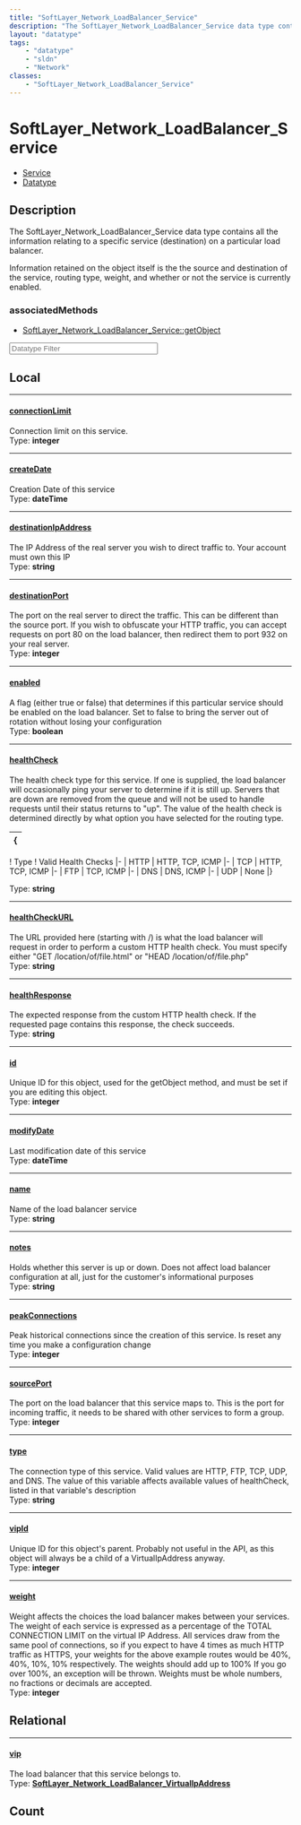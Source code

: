 ```yaml
---
title: "SoftLayer_Network_LoadBalancer_Service"
description: "The SoftLayer_Network_LoadBalancer_Service data type contains all the information relating to a specific service (destin... "
layout: "datatype"
tags:
    - "datatype"
    - "sldn"
    - "Network"
classes:
    - "SoftLayer_Network_LoadBalancer_Service"
---
```


# SoftLayer_Network_LoadBalancer_Service
<div id='service-datatype'>
    <ul id='sldn-reference-tabs'>
    <li id='service'> <a href='/reference/services/SoftLayer_Network_LoadBalancer_Service' >Service</a></li>    <li id='datatype'> <a href='/reference/datatypes/SoftLayer_Network_LoadBalancer_Service' >Datatype</a></li>
    </ul>
</div>

## Description 


The SoftLayer_Network_LoadBalancer_Service data type contains all the information relating to a specific service (destination) on a particular load balancer. 

Information retained on the object itself is the the source and destination of the service, routing type, weight, and whether or not the service is currently enabled. 


### associatedMethods

*  [SoftLayer_Network_LoadBalancer_Service::getObject](/reference/services/SoftLayer_Network_LoadBalancer_Service/getObject )





<!-- Filer BEGIN -->
<div class="view-filters">
        <div class="clearfix">
            <div class="search-input-box">
                <input placeholder="Datatype Filter" onkeyup="titleSearch(inputId='prop-input', divId='properties', elementClass='prop-row')" 
                    type="text" id="prop-input" value="" size="30" maxlength="128" class="form-text">
            </div>
        </div>
</div>
<!-- Filer END -->

<div id="properties" class="content">
<div id="localProperties" class="prop-content" >

## Local
<div class="prop-row">

-----
[connectionLimit]: #connectionlimit
#### [connectionLimit]
Connection limit on this service.  
<span class="type-label">Type: </span>**integer**  



</div>
<div class="prop-row">

-----
[createDate]: #createdate
#### [createDate]
Creation Date of this service  
<span class="type-label">Type: </span>**dateTime**  



</div>
<div class="prop-row">

-----
[destinationIpAddress]: #destinationipaddress
#### [destinationIpAddress]
The IP Address of the real server you wish to direct traffic to.  Your account must own this IP  
<span class="type-label">Type: </span>**string**  



</div>
<div class="prop-row">

-----
[destinationPort]: #destinationport
#### [destinationPort]
The port on the real server to direct the traffic.  This can be different than the source port.  If you wish to obfuscate your HTTP traffic, you can accept requests on port 80 on the load balancer, then redirect them to port 932 on your real server.  
<span class="type-label">Type: </span>**integer**  



</div>
<div class="prop-row">

-----
[enabled]: #enabled
#### [enabled]
A flag (either true or false) that determines if this particular service should be enabled on the load balancer.  Set to false to bring the server out of rotation without losing your configuration  
<span class="type-label">Type: </span>**boolean**  



</div>
<div class="prop-row">

-----
[healthCheck]: #healthcheck
#### [healthCheck]
The health check type for this service.  If one is supplied, the load balancer will occasionally ping your server to determine if it is still up.  Servers that are down are removed from the queue and will not be used to handle requests until their status returns to "up".  The value of the health check is determined directly by what option you have selected for the routing type. 

{| 
|-
! Type
! Valid Health Checks
|-
| HTTP
| HTTP, TCP, ICMP
|-
| TCP
| HTTP, TCP, ICMP
|-
| FTP
| TCP, ICMP
|-
| DNS
| DNS, ICMP
|-
| UDP
| None
|}

  
<span class="type-label">Type: </span>**string**  



</div>
<div class="prop-row">

-----
[healthCheckURL]: #healthcheckurl
#### [healthCheckURL]
The URL provided here (starting with /) is what the load balancer will request in order to perform a custom HTTP health check.  You must specify either "GET /location/of/file.html" or "HEAD /location/of/file.php"  
<span class="type-label">Type: </span>**string**  



</div>
<div class="prop-row">

-----
[healthResponse]: #healthresponse
#### [healthResponse]
The expected response from the custom HTTP health check.  If the requested page contains this response, the check succeeds.  
<span class="type-label">Type: </span>**string**  



</div>
<div class="prop-row">

-----
[id]: #id
#### [id]
Unique ID for this object, used for the getObject method, and must be set if you are editing this object.  
<span class="type-label">Type: </span>**integer**  



</div>
<div class="prop-row">

-----
[modifyDate]: #modifydate
#### [modifyDate]
Last modification date of this service  
<span class="type-label">Type: </span>**dateTime**  



</div>
<div class="prop-row">

-----
[name]: #name
#### [name]
Name of the load balancer service  
<span class="type-label">Type: </span>**string**  



</div>
<div class="prop-row">

-----
[notes]: #notes
#### [notes]
Holds whether this server is up or down.  Does not affect load balancer configuration at all, just for the customer's informational purposes  
<span class="type-label">Type: </span>**string**  



</div>
<div class="prop-row">

-----
[peakConnections]: #peakconnections
#### [peakConnections]
Peak historical connections since the creation of this service.  Is reset any time you make a configuration change  
<span class="type-label">Type: </span>**integer**  



</div>
<div class="prop-row">

-----
[sourcePort]: #sourceport
#### [sourcePort]
The port on the load balancer that this service maps to.  This is the port for incoming traffic, it needs to be shared with other services to form a group.  
<span class="type-label">Type: </span>**integer**  



</div>
<div class="prop-row">

-----
[type]: #type
#### [type]
The connection type of this service.  Valid values are HTTP, FTP, TCP, UDP, and DNS.  The value of this variable affects available values of healthCheck, listed in that variable's description  
<span class="type-label">Type: </span>**string**  



</div>
<div class="prop-row">

-----
[vipId]: #vipid
#### [vipId]
Unique ID for this object's parent.  Probably not useful in the API, as this object will always be a child of a VirtualIpAddress anyway.  
<span class="type-label">Type: </span>**integer**  



</div>
<div class="prop-row">

-----
[weight]: #weight
#### [weight]
Weight affects the choices the load balancer makes between your services.  The weight of each service is expressed as a percentage of the TOTAL CONNECTION LIMIT on the virtual IP Address.  All services draw from the same pool of connections, so if you expect to have 4 times as much HTTP traffic as HTTPS, your weights for the above example routes would be 40%, 40%, 10%, 10% respectively.  The weights should add up to 100%  If you go over 100%, an exception will be thrown.  Weights must be whole numbers, no fractions or decimals are accepted.   
<span class="type-label">Type: </span>**integer**  



</div>
</div>
<!-- LOCAL PROPERTY END -->

<div id="relationalProperties"  class="prop-content" >

## Relational
<div class="prop-row">

-----
[vip]: #vip
#### [vip]
The load balancer that this service belongs to.  
<span class="type-label">Type: </span>**<a href='/reference/datatypes/SoftLayer_Network_LoadBalancer_VirtualIpAddress'>SoftLayer_Network_LoadBalancer_VirtualIpAddress </a>**  



</div>

## Count
</div>


